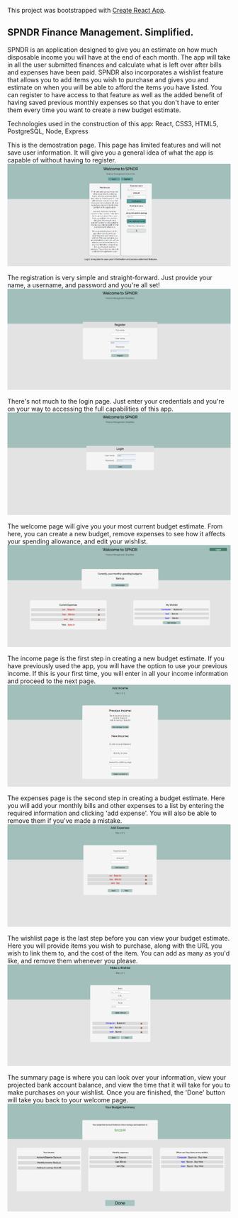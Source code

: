 This project was bootstrapped with [Create React App](https://github.com/facebook/create-react-app).

## SPNDR Finance Management. Simplified.

SPNDR is an application designed to give you an estimate on how much disposable income you will have at the end of each month.
The app will take in all the user submitted finances and calculate what is left over after bills and expenses have been paid.
SPNDR also incorporates a wishlist feature that allows you to add items you wish to purchase and gives you and estimate on when you 
will be able to afford the items you have listed. You can register to have access to that feature as well as the added benefit 
of having saved previous monthly expenses so that you don't have to enter them every time you want to create a new budget estimate.

Technologies used in the construction of this app: React, CSS3, HTML5, PostgreSQL, Node, Express


This is the demostration page. This page has limited features and will not save user information.
It will give you a general idea of what the app is capable of without having to register.
![Demonstration page](./src/resources/LandingPage.PNG?raw=true "Demonstration page")

The registration is very simple and straight-forward. Just provide your name, a username,
and password and you're all set!
![Registration page](./src/resources/RegistrationPage.PNG?raw=true "Registration page")

There's not much to the login page. Just enter your credentials and you're on your way
to accessing the full capabilities of this app.
![Login page](./src/resources/LoginPage.PNG?raw=true "Login page")

The welcome page will give you your most current budget estimate. From here, you can create a new
budget, remove expenses to see how it affects your spending allowance, and edit your wishlist.
![Welcome page](./src/resources/WelcomePage.PNG?raw=true "[Welcome page")

The income page is the first step in creating a new budget estimate. If you have previously used
the app, you will have the option to use your previous income. If this is your first time, you will
enter in all your income information and proceed to the next page.
![Income page](./src/resources/IncomePage.PNG?raw=true "Income page")

The expenses page is the second step in creating a budget estimate. Here you will add your monthly bills
and other expenses to a list by entering the required information and clicking 'add expense'. 
You will also be able to remove them if you've made a mistake. 
![Expenses page](./src/resources/ExpensesPage.PNG?raw=true "Expenses page")

The wishlist page is the last step before you can view your budget estimate. Here you will provide items you wish to 
purchase, along with the URL you wish to link them to, and the cost of the item. You can add as many as you'd like, and remove them
whenever you please.
![Wishlist page](./src/resources/WishlistPage.PNG?raw=true "Wishlist page")

The summary page is where you can look over your information, view your projected bank account balance, and view the time that it 
will take for you to make purchases on your wishlist. Once you are finished, the 'Done' button will take you back to your welcome page.
![Summary page](./src/resources/SummaryPage.PNG?raw=true "Summary page")
